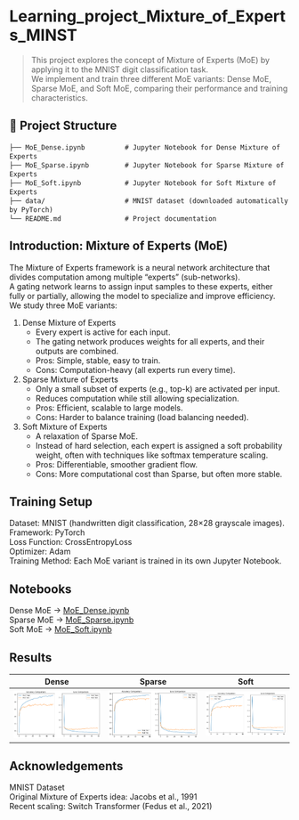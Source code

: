 # Learning_project_Mixture_of_Experts_MINST
>This project explores the concept of Mixture of Experts (MoE) by applying it to the MNIST digit classification task.  
>We implement and train three different MoE variants: Dense MoE, Sparse MoE, and Soft MoE, comparing their performance and training characteristics.  

## 📂 Project Structure
```
├── MoE_Dense.ipynb          # Jupyter Notebook for Dense Mixture of Experts
├── MoE_Sparse.ipynb         # Jupyter Notebook for Sparse Mixture of Experts
├── MoE_Soft.ipynb           # Jupyter Notebook for Soft Mixture of Experts
├── data/                    # MNIST dataset (downloaded automatically by PyTorch)
└── README.md                # Project documentation
```
## Introduction: Mixture of Experts (MoE)
The Mixture of Experts framework is a neural network architecture that divides computation among multiple “experts” (sub-networks).  
A gating network learns to assign input samples to these experts, either fully or partially, allowing the model to specialize and improve efficiency.  
We study three MoE variants:  
1. Dense Mixture of Experts  
    - Every expert is active for each input.  
    - The gating network produces weights for all experts, and their outputs are combined.  
    - Pros: Simple, stable, easy to train.  
    - Cons: Computation-heavy (all experts run every time).  
2. Sparse Mixture of Experts
    - Only a small subset of experts (e.g., top-k) are activated per input.  
    - Reduces computation while still allowing specialization.  
    - Pros: Efficient, scalable to large models.  
    - Cons: Harder to balance training (load balancing needed).  
3. Soft Mixture of Experts
    - A relaxation of Sparse MoE.  
    - Instead of hard selection, each expert is assigned a soft probability weight, often with techniques like softmax temperature scaling.  
    - Pros: Differentiable, smoother gradient flow.  
    - Cons: More computational cost than Sparse, but often more stable.  

## Training Setup
Dataset: MNIST (handwritten digit classification, 28×28 grayscale images).  
Framework: PyTorch  
Loss Function: CrossEntropyLoss  
Optimizer: Adam  
Training Method: Each MoE variant is trained in its own Jupyter Notebook.  

## Notebooks
Dense MoE -> [MoE_Dense.ipynb](MoE_Dense.ipynb)  
Sparse MoE -> [MoE_Sparse.ipynb](MoE_sparse.ipynb)  
Soft MoE -> [MoE_Soft.ipynb](MoE_Soft.ipynb)  

## Results
| Dense | Sparse | Soft |
|---|---|---|
| ![](Imgs/Dense_output.png) | ![](Imgs/Sparse_output.png) | ![](Imgs/Soft_output.png) |

## Acknowledgements
MNIST Dataset  
Original Mixture of Experts idea: Jacobs et al., 1991  
Recent scaling: Switch Transformer (Fedus et al., 2021)  